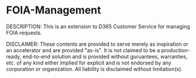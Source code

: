 # FOIA-Management
DESCRIPTION: This is an extension to D365 Customer Service for managing FOIA requests.

DISCLAIMER: These contents are provided to serve merely as inspiration or an accelerator and are provided "as-is". It is not claimed to be a production-ready, end-to-end solution and is provided without guruantees, warranties, etc. of any kind either implied for explicit and is not endorsed by any corporation or organization. All liability is disclaimed without limitation(s).
